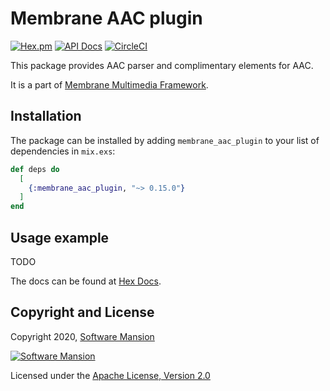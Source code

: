 # Membrane AAC plugin

[![Hex.pm](https://img.shields.io/hexpm/v/membrane_aac_plugin.svg)](https://hex.pm/packages/membrane_aac_plugin)
[![API Docs](https://img.shields.io/badge/api-docs-yellow.svg?style=flat)](https://hexdocs.pm/membrane_aac_plugin)
[![CircleCI](https://circleci.com/gh/membraneframework/membrane_aac_plugin.svg?style=svg)](https://circleci.com/gh/membraneframework/membrane_aac_plugin)

This package provides AAC parser and complimentary elements for AAC.

It is a part of [Membrane Multimedia Framework](https://membraneframework.org).

## Installation

The package can be installed by adding `membrane_aac_plugin` to your list of dependencies in `mix.exs`:

```elixir
def deps do
  [
	{:membrane_aac_plugin, "~> 0.15.0"}
  ]
end
```

## Usage example

TODO

The docs can be found at [Hex Docs](https://hexdocs.pm/membrane_aac_plugin).

## Copyright and License

Copyright 2020, [Software Mansion](https://swmansion.com/?utm_source=git&utm_medium=readme&utm_campaign=membrane_aac_plugin)

[![Software Mansion](https://membraneframework.github.io/static/logo/swm_logo_readme.png)](https://swmansion.com/?utm_source=git&utm_medium=readme&utm_campaign=membrane_aac_plugin)

Licensed under the [Apache License, Version 2.0](LICENSE)
